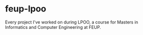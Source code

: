 # feup-lpoo
Every project I've worked on during LPOO, a course for Masters in Informatics and Computer Engineering at FEUP.
